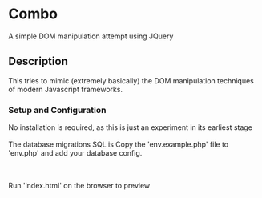 # Combo
A simple DOM manipulation attempt using JQuery

## Description
This tries to mimic (extremely basically) the DOM manipulation techniques of modern Javascript frameworks.


### Setup and Configuration
No installation is required, as this is just an experiment in its earliest stage
<br>
<br>
The database migrations SQL is 
Copy the 'env.example.php' file to 'env.php' and add your database config.

<br>
<br>
Run 'index.html' on the browser to preview